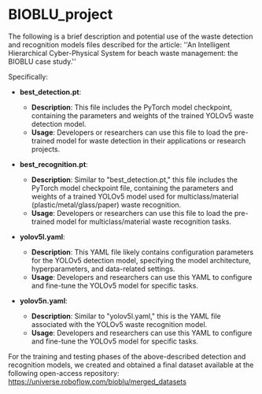 # BIOBLU_project

The following is a brief description and potential use of the waste detection and recognition models files described for the article: ''An Intelligent Hierarchical Cyber-Physical System for beach waste management: the BIOBLU case study.'' 

Specifically: 

* **best_detection.pt**:
    * **Description**: This file includes the PyTorch model checkpoint, containing the parameters and weights of the trained YOLOv5 waste detection model.
    * **Usage**: Developers or researchers can use this file to load the pre-trained model for waste detection in their applications or research projects.

* **best_recognition.pt**:
    * **Description**: Similar to "best_detection.pt," this file includes the PyTorch model checkpoint file, containing the parameters and weights of a trained YOLOv5 model used for multiclass/material (plastic/metal/glass/paper) waste recognition. 
    * **Usage**: Developers or researchers can use this file to load the pre-trained model for multiclass/material waste recognition tasks.

* **yolov5l.yaml**:
    * **Description**: This YAML file likely contains configuration parameters for the YOLOv5 detection model, specifying the model architecture, hyperparameters, and data-related settings.
    * **Usage**: Developers and researchers can use this YAML to configure and fine-tune the YOLOv5 model for specific tasks.

* **yolov5n.yaml**:
    * **Description**: Similar to "yolov5l.yaml," this is the YAML file associated with the YOLOv5 waste recognition model.
    * **Usage**: Developers and researchers can use this YAML to configure and fine-tune the YOLOv5 model for specific tasks.


For the training and testing phases of the above-described detection and recognition models, we created and obtained a final dataset available at the following open-access repository:  https://universe.roboflow.com/bioblu/merged_datasets
